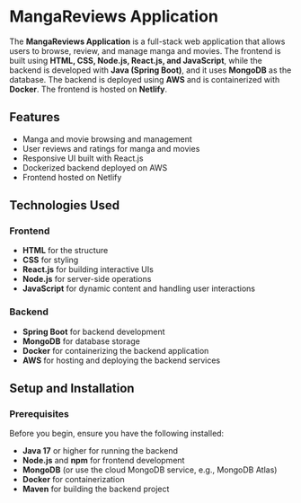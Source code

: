 # MangaReviews Application

The **MangaReviews Application** is a full-stack web application that allows users to browse, review, and manage manga and movies. The frontend is built using **HTML, CSS, Node.js, React.js, and JavaScript**, while the backend is developed with **Java (Spring Boot)**, and it uses **MongoDB** as the database. The backend is deployed using **AWS** and is containerized with **Docker**. The frontend is hosted on **Netlify**.

## Features

- Manga and movie browsing and management
- User reviews and ratings for manga and movies
- Responsive UI built with React.js
- Dockerized backend deployed on AWS
- Frontend hosted on Netlify

## Technologies Used

### Frontend


- **HTML** for the structure
- **CSS** for styling
- **React.js** for building interactive UIs
- **Node.js** for server-side operations
- **JavaScript** for dynamic content and handling user interactions

### Backend

- **Spring Boot** for backend development
- **MongoDB** for database storage
- **Docker** for containerizing the backend application
- **AWS** for hosting and deploying the backend services

## Setup and Installation

### Prerequisites

Before you begin, ensure you have the following installed:

- **Java 17** or higher for running the backend
- **Node.js** and **npm** for frontend development
- **MongoDB** (or use the cloud MongoDB service, e.g., MongoDB Atlas)
- **Docker** for containerization
- **Maven** for building the backend project

